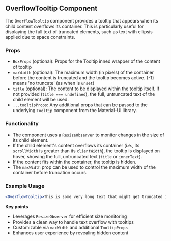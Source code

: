## OverflowTooltip Component

The `OverflowTooltip` component provides a tooltip that appears when its child content overflows its container. This is particularly useful for displaying the full text of truncated elements, such as text with ellipsis applied due to space constraints.

### Props

- `BoxProps` (optional): Props for the Tooltip inned wrapper of the content of tooltip
- `maxWidth` (optional): The maximum width (in pixels) of the container before the content is truncated and the tooltip becomes active. {-1} means 'no truncate' (as when is `unset`)
- `title` (optional): The content to be displayed within the tooltip itself. If not provided (`title === undefined`), the full, untruncated text of the child element will be used.
- `...tooltipProps`: Any additional props that can be passed to the underlying `Tooltip` component from the Material-UI library.

### Functionality

- The component uses a `ResizeObserver` to monitor changes in the size of its child element.
- If the child element's content overflows its container (i.e., its `scrollWidth` is greater than its `clientWidth`), the tooltip is displayed on hover, showing the full, untruncated text (`title` or `innerText`).
- If the content fits within the container, the tooltip is hidden.
- The `maxWidth` prop can be used to control the maximum width of the container before truncation occurs.

### Example Usage

```jsx
<OverflowTooltip>This is some very long text that might get truncated if it doesn't fit.</OverflowTooltip>
```

**Key points**

- Leverages `ResizeObserver` for efficient size monitoring
- Provides a clean way to handle text overflow with tooltips
- Customizable via `maxWidth` and additional `TooltipProps`
- Enhances user experience by revealing hidden content
